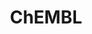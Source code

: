 ---
bigquery: https://console.cloud.google.com/bigquery?p=patents-public-data&d=ebi_chembl&page=dataset
citation: '"The ChEMBL database in 2017." Anna Gaulton, Anne Hersey, Michał Nowotka,
  A Patrícia Bento, Jon Chambers, David Mendez, Prudence Mutowo, Francis Atkinson,
  Louisa J Bellis, Elena Cibrián-Uhalte, Mark Davies, Nathan Dedman, Anneli Karlsson,
  María Paula Magariños, John P Overington, George Papadatos, Ines Smit, Andrew R
  Leach Nucleic acids Research (2017) 45 (Database Issue), D945-D954'
contributors: European Bioinformatics Institute
cost: None
description: ChEMBL Data is a manually curated database of small molecules used in
  drug discovery, including information about existing patented drugs.
documentation: 'schema: https://www.ebi.ac.uk/chembl/db_schema


  '
last_edit: 04/05/2022, 20:46:05
location: https://console.cloud.google.com/marketplace/product/google_patents_public_datasets/chembl
maintained_by: EMBL-EBI, an outstation of European Molecular Biology Laboratory
related_publications: '

  ChEMBL: towards direct deposition of bioassay data.


  Mendez D, Gaulton A, Bento AP, Chambers J, De Veij M, Félix E, Magariños MP, Mosquera
  JF, Mutowo P, Nowotka M, Gordillo-Marañón M, Hunter F, Junco L, Mugumbate G, Rodriguez-Lopez
  M, Atkinson F, Bosc N, Radoux CJ, Segura-Cabrera A, Hersey A, Leach AR.


  — Nucleic Acids Res. 2019; 47(D1):D930-D940. doi: 10.1093/nar/gky1075

  '
schema_fields:
- mc_target_type
- assay_tax_id
- targrel_id
- ridx
- cidx
- assay_desc
- oral
- assay_id
- entity_type
- enzyme_name
- caloha_id
- site_residues
- set_name
- cx_logd
- usan_year
- stat
- target_desc
- relation
- assay_strain
- tid_fixed
- topical
- company
- l8
- l5
- cell_description
- enzyme_tid
- src_compound_id
- level5
- cx_most_apka
- end_position
- withdrawn_country
- bao_format
- patent_use_code
- hba
- first_in_class
- cell_source_tissue
- pathway_key
- mc_organism
- last_page
- smid
- start_position
- predbind_id
- cell_ontology_id
- name
- binding_site_comment
- mechanism_of_action
- dosed_ingredient
- parameter_type
- ddd_comment
- strength
- level1
- level2
- standard_relation
- warning_class
- upper_value
- toid
- max_phase_for_ind
- previous_company
- definition
- ap_id
- parameter_value
- met_id
- lle
- submission_date
- cell_name
- parenteral
- usan_stem_definition
- mw_monoisotopic
- uberon_id
- molecular_mechanism
- curated_by
- atc_code
- drug_substance_flag
- src_description
- parent_id
- src_short_name
- smarts
- comments
- standard_upper_value
- data_validity_comment
- direct_interaction
- component_synonym
- component_type
- tbl
- parent_type
- mol_atc_id
- site_name
- accession
- abstract
- text_value
- mol_irac_id
- warning_type
- units
- confidence_score
- disease_efficacy
- oc_id
- cpd_str_alert_id
- protein_class_desc
- warnref_id
- site_id
- pref_name
- priority
- orig_description
- targcomp_id
- alert_set_id
- res_stem_id
- metabolite_record_id
- target_type
- inorganic_flag
- standard_flag
- comp_go_id
- co_stem_id
- assay_category
- bao_id
- ddd_id
- ad_type
- publication_number
- standard_inchi
- withdrawn_reason
- assay_source
- last_active
- sequence_md5sum
- log_id
- potential_duplicate
- therapeutic_flag
- synonyms
- heavy_atoms
- protein_class_synonym
- mutation
- l3
- selectivity_comment
- cell_source_tax_id
- normal_range_max
- version
- chirality
- cell_id
- relationship_desc
- usan_stem_id
- drug_record_id
- protclasssyn_id
- alogp
- sitecomp_id
- trade_name
- mol_frac_id
- level4_description
- stem_class
- domain_id
- parent_go_id
- product_id
- tid
- acd_most_bpka
- pathway_id
- db_source
- num_ro5_violations
- indref_id
- variant_id
- activity_count
- level1_description
- source_domain_id
- aspect
- assay_test_type
- assay_tissue
- irac_class_id
- standard_type
- nda_type
- met_comment
- level3_description
- class_type
- drug_product_flag
- chembl_id
- polymer_flag
- warning_id
- helm_notation
- patent_expire_date
- substrate_record_id
- journal
- molecule_type
- pchembl_value
- normal_range_min
- curation_comment
- ref_type
- frac_class_id
- as_id
- assay_organism
- path
- warning_description
- withdrawn_flag
- annotation
- activity_comment
- mesh_id
- downgraded
- record_id
- molecular_species
- molsyn_id
- published_type
- tissue_id
- label
- availability_type
- doc_id
- ddd_units
- published_value
- formulation_id
- frac_code
- num_alerts
- cell_source_organism
- published_relation
- compd_id
- domain_name
- domain_type
- cl_lincs_id
- full_mwt
- usan_substem
- ass_cls_map_id
- clo_id
- relationship_type
- patent_id
- component_id
- bto_id
- issue
- standard_value
- canonical_smiles
- irac_code
- organism
- entity_id
- mc_target_accession
- first_approval
- alert_id
- who_extra
- prodrug
- sei
- db_version
- relationship
- mol_hrac_id
- src_id
- src_assay_id
- ingredient
- short_name
- type
- mec_id
- assay_type
- natural_product
- l2
- protein_class_id
- std_act_id
- rtb
- doi
- active_ingredient
- acd_logp
- l1
- prod_pat_id
- title
- qudt_units
- isoform
- target_mapping
- updated_by
- assay_cell_type
- domain_description
- compound_name
- compsyn_id
- mecref_id
- authors
- go_id
- ddd_value
- description
- aromatic_rings
- pubmed_id
- year
- delist_flag
- route
- bei
- source
- l4
- parent_molregno
- full_molformula
- status
- l6
- stem
- bao_endpoint
- max_phase
- tax_id
- withdrawn_year
- acd_most_apka
- structure_type
- confidence
- approval_date
- ro3_pass
- qed_weighted
- molfile
- action_type
- actsm_id
- cx_most_bpka
- uo_units
- level2_description
- volume
- hrac_code
- active_molregno
- species_group_flag
- subgroup
- country
- job_id
- aidx
- research_stem
- result_flag
- assay_param_id
- indication_class
- warning_country
- value
- idx
- efo_term
- patent_no
- drugind_id
- hbd_lipinski
- hrac_class_id
- le
- standard_units
- acd_logd
- mechanism_comment
- standard_inchi_key
- molregno
- ddd_admr
- applicant_full_name
- alert_name
- warning_year
- level3
- assay_subcellular_fraction
- updated_on
- ref_id
- mesh_heading
- homologue
- level4
- hba_lipinski
- comp_class_id
- major_class
- compound_key
- num_lipinski_ro5_violations
- activity_id
- efo_id
- l7
- class_level
- innovator_company
- black_box_warning
- standard_text_value
- related_tid
- usan_stem
- metref_id
- met_conversion
- hbd
- published_units
- mc_target_name
- dosage_form
- doc_type
- syn_type
- withdrawn_class
- first_page
- chebi_par_id
- who_name
- assay_class_id
- prediction_method
- mc_tax_id
- rgid
- cx_logp
- mw_freebase
- sequence
- creation_date
- ref_url
- cellosaurus_id
- biocomp_id
- psa
shortname: chembl
tags:
- biotechnology
- health
- chemical
- bioinformatics
- medical
terms_of_use: CC BY-SA 3.0
title: ChEMBL
uuid: e232a192-965c-4ec9-904c-155b6dfe56c5
---